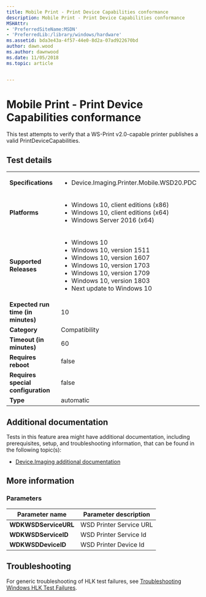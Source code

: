 ```yaml
---
title: Mobile Print - Print Device Capabilities conformance
description: Mobile Print - Print Device Capabilities conformance
MSHAttr:
- 'PreferredSiteName:MSDN'
- 'PreferredLib:/library/windows/hardware'
ms.assetid: bda3e43a-4f57-44e0-8d2a-07ad922670bd
author: dawn.wood
ms.author: dawnwood
ms.date: 11/05/2018
ms.topic: article


---
```


# <span id="p_hlk_test.f7eaff93-910d-4518-af57-d71c59348d39"></span>Mobile Print - Print Device Capabilities conformance


This test attempts to verify that a WS-Print v2.0-capable printer publishes a valid PrintDeviceCapabilities.

## Test details

|||
|---|---|
| **Specifications**  | <ul><li>Device.Imaging.Printer.Mobile.WSD20.PDC</li></ul> |  
| **Platforms**   | <ul><li>Windows 10, client editions (x86)</li><li>Windows 10, client editions (x64)</li><li>Windows Server 2016 (x64)</li></ul> |
| **Supported Releases** | <ul><li>Windows 10</li><li>Windows 10, version 1511</li><li>Windows 10, version 1607</li><li>Windows 10, version 1703</li><li>Windows 10, version 1709</li><li>Windows 10, version 1803</li><li>Next update to Windows 10</li></ul> |
|**Expected run time (in minutes)**| 10 |
|**Category**| Compatibility |
|**Timeout (in minutes)**| 60 |
|**Requires reboot**| false |
|**Requires special configuration**| false |
|**Type**| automatic |



## <span id="Additional_documentation"></span><span id="additional_documentation"></span><span id="ADDITIONAL_DOCUMENTATION"></span>Additional documentation


Tests in this feature area might have additional documentation, including prerequisites, setup, and troubleshooting information, that can be found in the following topic(s):

-   [Device.Imaging additional documentation](device-imaging-additional-documentation.md)

## <span id="More_information"></span><span id="more_information"></span><span id="MORE_INFORMATION"></span>More information


### <span id="Parameters"></span><span id="parameters"></span><span id="PARAMETERS"></span>Parameters

| Parameter name       | Parameter description   |
|----------------------|-------------------------|
| **WDKWSDServiceURL** | WSD Printer Service URL |
| **WDKWSDServiceID**  | WSD Printer Service Id  |
| **WDKWSDDeviceID**   | WSD Printer Device Id   |



## <span id="Troubleshooting"></span><span id="troubleshooting"></span><span id="TROUBLESHOOTING"></span>Troubleshooting


For generic troubleshooting of HLK test failures, see [Troubleshooting Windows HLK Test Failures](../user/troubleshooting-windows-hlk-test-failures.md).










